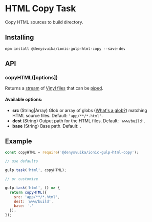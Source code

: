# HTML Copy Task
Copy HTML sources to build directory.

## Installing

`npm install @denysvuika/ionic-gulp-html-copy --save-dev`

## API

### copyHTML([options])

Returns a [stream](http://nodejs.org/api/stream.html) of [Vinyl files](https://github.com/wearefractal/vinyl-fs)
that can be [piped](http://nodejs.org/api/stream.html#stream_readable_pipe_destination_options).

#### Available options:

- **src** (String|Array) Glob or array of globs ([What's a glob?](https://github.com/isaacs/node-glob#glob-primer)) matching HTML source files. Default: `'app/**/*.html'`.
- **dest** (String) Output path for the HTML files. Default: `'www/build'`.
- **base** (String) Base path. Default: `.`

## Example

```js
const copyHTML = require('@denysvuika/ionic-gulp-html-copy');

// use defaults

gulp.task('html', copyHTML);

// or customize

gulp.task('html', () => {
  return copyHTML({
    src: 'app/**/*.html',
    dest: 'www/build',
    base: '.'
  });
});
```
